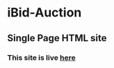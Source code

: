 # iBid-Auction
## Single Page HTML site  
### This site is live [here](https://ibid-nft-auction.netlify.app)
